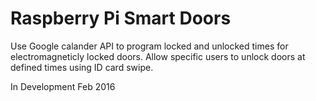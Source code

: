 # Raspberry Pi Smart Doors

Use Google calander API to program locked and unlocked times for electromagneticly locked doors. Allow specific users to unlock doors at defined times using ID card swipe.

In Development Feb 2016


